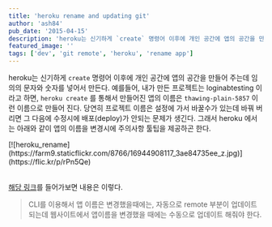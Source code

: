 ```yaml
---
title: 'heroku rename and updating git'
author: 'ash84'
pub_date: '2015-04-15'
description: 'heroku는 신기하게 `create` 명령어 이후에 개인 공간에 앱의 공간을 만들어 주는데 임의의 문자와 숫자를 넣어서 만든다. 예를들어, 내가 만든 프로젝트는 loginabtesting 이라고 하면, `heroku create` 를 통해서 만들어진 앱의 이름은 `thawing-plain-5857` 이런 이름으로 만들어 진다. 당연히 프로젝트 이름은 설정에 가서 바꿀수가 있는데 바꿔 버리면 그 다음에 수정시에 배포(deploy)가 안되는 문제가 생긴다. 그래서 heroku 에서는 아래와 같이 앱의 이름을 변경시에 주의사항 툴팁을'
featured_image: ''
tags: ['dev', 'git remote', 'heroku', 'rename app']
---
```



heroku는 신기하게 `create` 명령어 이후에 개인 공간에 앱의 공간을 만들어 주는데 임의의 문자와 숫자를 넣어서 만든다. 예를들어, 내가 만든 프로젝트는 loginabtesting 이라고 하면, `heroku create` 를 통해서 만들어진 앱의 이름은 `thawing-plain-5857` 이런 이름으로 만들어 진다. 당연히 프로젝트 이름은 설정에 가서 바꿀수가 있는데 바꿔 버리면 그 다음에 수정시에 배포(deploy)가 안되는 문제가 생긴다. 그래서 heroku 에서는 아래와 같이 앱의 이름을 변경시에 주의사항 툴팁을 제공하곤 한다.

<div class="jetpack-video-wrapper">[![heroku_rename](https://farm9.staticflickr.com/8766/16944908117_3ae84735ee_z.jpg)](https://flic.kr/p/rPn5Qe)</div> 

[해당 링크](https://devcenter.heroku.com/articles/renaming-apps#updating-git-remotes)를 들어가보면 내용은 이렇다.

> CLI를 이용해서 앱 이름은 변경했을때에는, 자동으로 remote 부분이 업데이트 되는데 웹사이트에서 앱이름을 변경했을 때에는 수동으로 업데이트 해줘야 한다.

<script src="https://gist.github.com/AhnSeongHyun/7119c1d509815ccae037.js"></script>



